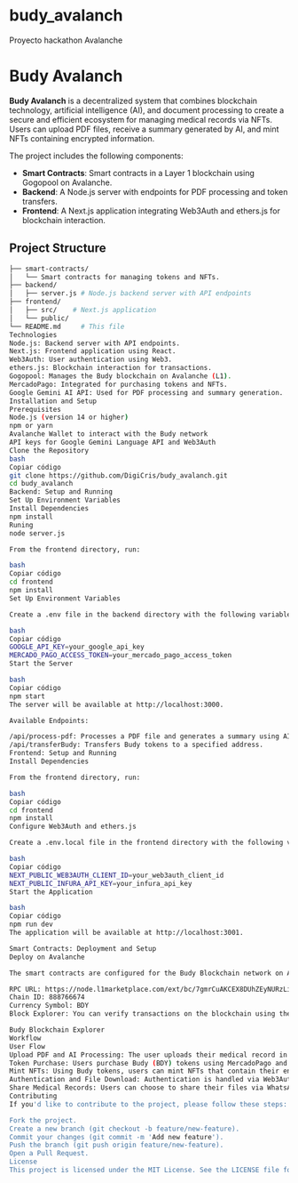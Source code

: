 # budy_avalanch
Proyecto hackathon Avalanche
# Budy Avalanch

**Budy Avalanch** is a decentralized system that combines blockchain technology, artificial intelligence (AI), and document processing to create a secure and efficient ecosystem for managing medical records via NFTs. Users can upload PDF files, receive a summary generated by AI, and mint NFTs containing encrypted information.

The project includes the following components:

- **Smart Contracts**: Smart contracts in a Layer 1 blockchain using Gogopool on Avalanche.
- **Backend**: A Node.js server with endpoints for PDF processing and token transfers.
- **Frontend**: A Next.js application integrating Web3Auth and ethers.js for blockchain interaction.

## Project Structure

```bash
├── smart-contracts/
│   └── Smart contracts for managing tokens and NFTs.
├── backend/
│   ├── server.js # Node.js backend server with API endpoints
├── frontend/
│   ├── src/    # Next.js application
│   └── public/
└── README.md     # This file
Technologies
Node.js: Backend server with API endpoints.
Next.js: Frontend application using React.
Web3Auth: User authentication using Web3.
ethers.js: Blockchain interaction for transactions.
Gogopool: Manages the Budy blockchain on Avalanche (L1).
MercadoPago: Integrated for purchasing tokens and NFTs.
Google Gemini AI API: Used for PDF processing and summary generation.
Installation and Setup
Prerequisites
Node.js (version 14 or higher)
npm or yarn
Avalanche Wallet to interact with the Budy network
API keys for Google Gemini Language API and Web3Auth
Clone the Repository
bash
Copiar código
git clone https://github.com/DigiCris/budy_avalanch.git
cd budy_avalanch
Backend: Setup and Running
Set Up Environment Variables
Install Dependencies
npm install 
Runing 
node server.js

From the frontend directory, run:

bash
Copiar código
cd frontend
npm install
Set Up Environment Variables

Create a .env file in the backend directory with the following variables:

bash
Copiar código
GOOGLE_API_KEY=your_google_api_key
MERCADO_PAGO_ACCESS_TOKEN=your_mercado_pago_access_token
Start the Server

bash
Copiar código
npm start
The server will be available at http://localhost:3000.

Available Endpoints:

/api/process-pdf: Processes a PDF file and generates a summary using AI.
/api/transferBudy: Transfers Budy tokens to a specified address.
Frontend: Setup and Running
Install Dependencies

From the frontend directory, run:

bash
Copiar código
cd frontend
npm install
Configure Web3Auth and ethers.js

Create a .env.local file in the frontend directory with the following variables:

bash
Copiar código
NEXT_PUBLIC_WEB3AUTH_CLIENT_ID=your_web3auth_client_id
NEXT_PUBLIC_INFURA_API_KEY=your_infura_api_key
Start the Application

bash
Copiar código
npm run dev
The application will be available at http://localhost:3001.

Smart Contracts: Deployment and Setup
Deploy on Avalanche

The smart contracts are configured for the Budy Blockchain network on Avalanche using Gogopool.

RPC URL: https://node.l1marketplace.com/ext/bc/7gmrCuAKCEX8DUhZEyNURzLi1SAx8JYW4jpzN7wsGSiGZa5Qb/rpc
Chain ID: 888766674
Currency Symbol: BDY
Block Explorer: You can verify transactions on the blockchain using the following block explorer:

Budy Blockchain Explorer
Workflow
User Flow
Upload PDF and AI Processing: The user uploads their medical record in PDF format. Through the /api/process-pdf endpoint, a user-friendly summary is generated using the Google Generative Language API.
Token Purchase: Users purchase Budy (BDY) tokens using MercadoPago and can then transfer these tokens through the /api/transferBudy endpoint.
Mint NFTs: Using Budy tokens, users can mint NFTs that contain their encrypted medical records.
Authentication and File Download: Authentication is handled via Web3Auth, and files are securely stored. The user has access to their private key.
Share Medical Records: Users can choose to share their files via WhatsApp, Telegram, or email.
Contributing
If you'd like to contribute to the project, please follow these steps:

Fork the project.
Create a new branch (git checkout -b feature/new-feature).
Commit your changes (git commit -m 'Add new feature').
Push the branch (git push origin feature/new-feature).
Open a Pull Request.
License
This project is licensed under the MIT License. See the LICENSE file for more details.
